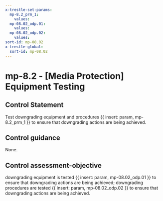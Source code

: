 ```yaml
---
x-trestle-set-params:
  mp-8.2_prm_1:
    values:
  mp-08.02_odp.01:
    values:
  mp-08.02_odp.02:
    values:
sort-id: mp-08.02
x-trestle-global:
  sort-id: mp-08.02
---
```


# mp-8.2 - \[Media Protection\] Equipment Testing

## Control Statement

Test downgrading equipment and procedures {{ insert: param, mp-8.2_prm_1 }} to ensure that downgrading actions are being achieved.

## Control guidance

None.

## Control assessment-objective

downgrading equipment is tested {{ insert: param, mp-08.02_odp.01 }} to ensure that downgrading actions are being achieved;
downgrading procedures are tested {{ insert: param, mp-08.02_odp.02 }} to ensure that downgrading actions are being achieved.
